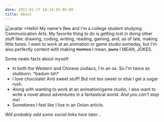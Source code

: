 ```yaml
---
date: 2017-01-17 18:24:55-05:00
title: About
---
```


<img src="img/dafuq_square.png" class="avatar" alt="avatar" /> >Hello! My name's Ree and I'm a college student studying Communication Arts. My favorite thing to do is getting lost in doing other stuff like: drawing, coding, writing, reading, gaming, and, as of late, making little tunes. I want to work at an animation or game studio someday, but I'm also perfectly content with making <del>memes</del> I mean, <del>puns</del> I MEAN, JOKES.

Some neato facts about myself:

- In both the Western and Chinese zodiacs, I'm an ox. So I'm twice as stubborn. \*badum tsh\*
- I love chocolate! And sweet stuff! But not too sweet or else I get a sugar rush.
- Along with wanting to work at an animation/game studio, I also want to write a novel  about adventures in a fantastical world. *And you can't stop me!*
- Sometimes I feel like I live in an Onion article.

*Will probably add some social links here later...*
